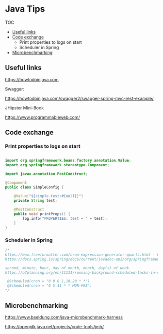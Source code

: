 # Java Tips

TOC
- [Useful links](#useful_links)
- [Code exchange](#code_exchange)
    - Print properties to logs on start
    - Scheduler in Spring
- [Microbenchmarking](#microbenchmarking)


## Useful links <a name="useful_links"></a>

https://howtodoinjava.com

Swagger:

https://howtodoinjava.com/swagger2/swagger-spring-mvc-rest-example/

JHipster Mini-Book

https://www.programmableweb.com/


## Code exchange <a name="code_exchange"></a>

### Print properties to logs on start

```Java

import org.springframework.beans.factory.annotation.Value;
import org.springframework.stereotype.Component;

import javax.annotation.PostConstruct;

@Component
public class SimpleConfig {

    @Value("${simple.test:#{null}}")
    private String test;
    
    @PostConstruct
    public void printProps() {
        log.info("PROPERTIES: test = " + test);
    }
}
```

### Scheduler in Spring

```Java
/*
https://www.freeformatter.com/cron-expression-generator-quartz.html - here is 7 elements but after deleteing last char '?' this is OK for Spring
https://docs.spring.io/spring/docs/current/javadoc-api/org/springframework/scheduling/support/CronSequenceGenerator.html

second, minute, hour, day of month, month, day(s) of week
https://o7planning.org/en/11131/running-background-scheduled-tasks-in-spring

 @Scheduled(cron = "0 0 0 1,10,20 * *")
 @Scheduled(cron = "0 5 11 * * MON-FRI")
*/
```

## Microbenchmarking <a name="microbenchmarking"></a>

https://www.baeldung.com/java-microbenchmark-harness

https://openjdk.java.net/projects/code-tools/jmh/


